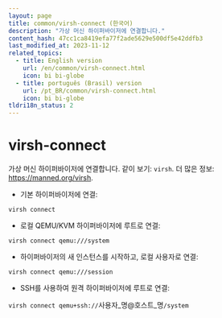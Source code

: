 ```yaml
---
layout: page
title: common/virsh-connect (한국어)
description: "가상 머신 하이퍼바이저에 연결합니다."
content_hash: 47cc1ca8419efa77f2ade5629e500df5e42ddfb3
last_modified_at: 2023-11-12
related_topics:
  - title: English version
    url: /en/common/virsh-connect.html
    icon: bi bi-globe
  - title: português (Brasil) version
    url: /pt_BR/common/virsh-connect.html
    icon: bi bi-globe
tldri18n_status: 2
---
```

# virsh-connect

가상 머신 하이퍼바이저에 연결합니다.
같이 보기: `virsh`.
더 많은 정보: <https://manned.org/virsh>.

- 기본 하이퍼바이저에 연결:

`virsh connect`

- 로컬 QEMU/KVM 하이퍼바이저에 루트로 연결:

`virsh connect qemu:///system`

- 하이퍼바이저의 새 인스턴스를 시작하고, 로컬 사용자로 연결:

`virsh connect qemu:///session`

- SSH를 사용하여 원격 하이퍼바이저에 루트로 연결:

`virsh connect qemu+ssh://`<span class="tldr-var badge badge-pill bg-dark-lm bg-white-dm text-white-lm text-dark-dm font-weight-bold">사용자_명@호스트_명</span>`/system`
